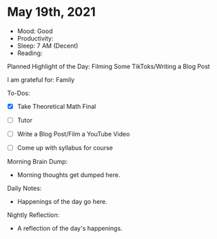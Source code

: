 # May 19th, 2021

- Mood: Good
- Productivity: 
- Sleep: 7 AM (Decent)
- Reading: 

Planned Highlight of the Day: Filming Some TikToks/Writing a Blog Post

I am grateful for: Family

To-Dos:
- [x] Take Theoretical Math Final
- [ ] Tutor
- [ ] Write a Blog Post/Film a YouTube Video
- [ ] Come up with syllabus for course


Morning Brain Dump:
- Morning thoughts get dumped here.

Daily Notes:
- Happenings of the day go here.


Nightly Reflection: 
- A reflection of the day's happenings.





